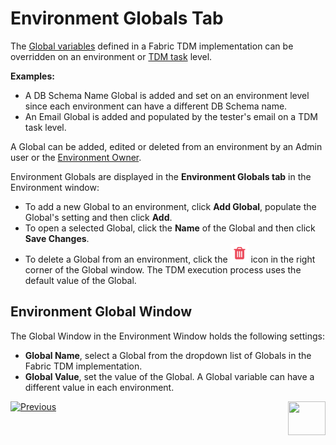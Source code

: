 # Environment Globals Tab

The [Global variables](/articles/08_globals/01_globals_overview.md) defined in a Fabric TDM implementation can be overridden on an environment or [TDM task](23_task_globals_tab.md) level. 

**Examples:**

- A DB Schema Name Global is added and set on an environment level since each environment can have a different DB Schema name.
- An Email Global is added and populated by the tester's email on a TDM task level.

A Global can be added, edited or deleted from an environment by an Admin user or the [Environment Owner](08_environment_window_general_information.md#environment-owners).  

Environment Globals are displayed in the **Environment Globals tab** in the Environment window:

- To add a new Global to an environment, click **Add Global**, populate the Global's setting and then click **Add**.
- To open a selected Global, click the **Name** of the Global and then click **Save Changes**. 
- To delete a Global from an environment, click the [![be_Example](/articles/TDM/tdm_gui/images/delete_icon.png)](/articles/TDM/tdm_gui/images/delete_icon.png) icon in the right corner of the Global window. The TDM execution process uses the default value of the Global.

## Environment Global Window 

The Global Window in the Environment Window holds the following settings:

- **Global Name**, select a Global from the dropdown list of Globals in the Fabric TDM implementation.
- **Global Value**, set the value of the Global. A Global variable can have a different value in each environment. 



 [![Previous](/articles/images/Previous.png)](11_environment_products_tab.md)[<img align="right" width="60" height="54" src="/articles/images/Next.png">](13_environment_exclusion_lists.md)

